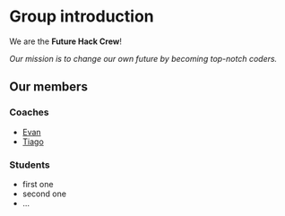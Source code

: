 # Group introduction

We are the **Future Hack Crew**!

_Our mission is to change our own future by becoming top-notch coders._

## Our members

### Coaches

- [Evan](evan.md)
- [Tiago](tiago.md)

### Students

- first one
- second one
- …

